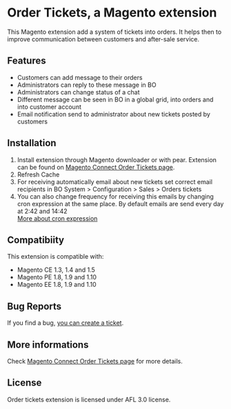 Order Tickets, a Magento extension
==================================

This Magento extension add a system of tickets into orders.
It helps then to improve communication between customers and after-sale service.

## Features
 * Customers can add message to their orders
 * Administrators can reply to these message in BO
 * Administrators can change status of a chat
 * Different message can be seen in BO in a global grid, into orders and into
    customer account
 * Email notification send to administrator about new tickets posted by customers

## Installation
1. Install extension through Magento downloader or with pear. Extension can be 
found on [Magento Connect Order Tickets page][1].
2. Refresh Cache
3. For receiving automatically email about new tickets set correct email 
recipients in BO System > Configuration > Sales > Orders tickets
4. You can also change frequency for receiving this emails by changing cron
expression at the same place.
By default emails are send every day at 2:42 and 14:42  
[More about cron expression][2]

## Compatibiity
This extension is compatible with:

 * Magento CE 1.3, 1.4 and 1.5
 * Magento PE 1.8, 1.9 and 1.10
 * Magento EE 1.8, 1.9 and 1.10

## Bug Reports
If you find a bug, [you can create a ticket][3].

## More informations
Check [Magento Connect Order Tickets page][1] for more details.

## License
Order tickets extension is licensed under AFL 3.0 license.

[1]: http://www.magentocommerce.com/magento-connect/laurent35240/extension/7107/order_tickets
[2]: http://en.wikipedia.org/wiki/Cron#CRON_expression
[3]: https://github.com/laurent35240/Magento-Order-tickets/issues